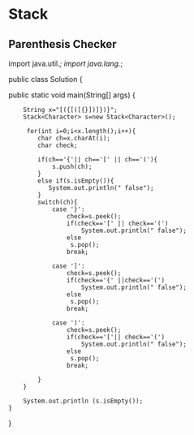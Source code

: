 # Stack

Parenthesis Checker
-----------------------------------------------------------------------------------------------------------------------------------------------------------------------






import java.util.*;
import java.lang.*;





public class Solution
{

public static void main(String[] args)
    {
       
        String x="[({[([{}])]})}";
        Stack<Character> s=new Stack<Character>();
       
         for(int i=0;i<x.length();i++){
            char ch=x.charAt(i);
            char check;
            
            if(ch=='{'|| ch=='[' || ch=='('){
                s.push(ch);
            }
            else if(s.isEmpty()){
               System.out.println(" false");
            }
            switch(ch){
                case '}':
                    check=s.peek();
                    if(check=='[' || check=='(')
                        System.out.println(" false");
                    else
                     s.pop();    
                    break;
                
                case ']':
                    check=s.peek();
                    if(check=='{' ||check=='(')
                        System.out.println(" false");
                    else    
                     s.pop();    
                    break;
                
                case ')':
                    check=s.peek();
                    if(check=='['|| check=='(')
                        System.out.println(" false");
                    else
                     s.pop();
                    break;   
                
            }
        }
        
        System.out.println (s.isEmpty());
    }
}


